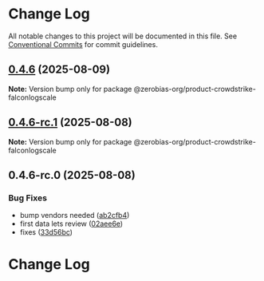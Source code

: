 # Change Log

All notable changes to this project will be documented in this file.
See [Conventional Commits](https://conventionalcommits.org) for commit guidelines.

## [0.4.6](https://github.com/zerobias-org/product/compare/@zerobias-org/product-crowdstrike-falconlogscale@0.4.6-rc.1...@zerobias-org/product-crowdstrike-falconlogscale@0.4.6) (2025-08-09)

**Note:** Version bump only for package @zerobias-org/product-crowdstrike-falconlogscale





## [0.4.6-rc.1](https://github.com/zerobias-org/product/compare/@zerobias-org/product-crowdstrike-falconlogscale@0.4.6-rc.0...@zerobias-org/product-crowdstrike-falconlogscale@0.4.6-rc.1) (2025-08-08)

**Note:** Version bump only for package @zerobias-org/product-crowdstrike-falconlogscale





## 0.4.6-rc.0 (2025-08-08)


### Bug Fixes

* bump vendors needed ([ab2cfb4](https://github.com/zerobias-org/product/commit/ab2cfb4a9cf2e3008e08b068f98011fec096c932))
* first data lets review ([02aee6e](https://github.com/zerobias-org/product/commit/02aee6e8c4f11675de7c63a00f4c8254a67a4dd7))
* fixes ([33d56bc](https://github.com/zerobias-org/product/commit/33d56bcaedf3fa5e3939a33c0fb57eda53539d05))





# Change Log
